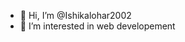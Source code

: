 - 👋 Hi, I’m @Ishikalohar2002
- 👀 I’m interested in web developement

<!---
Ishikalohar2002/Ishikalohar2002 is a ✨ special ✨ repository because its `README.md` (this file) appears on your GitHub profile.
You can click the Preview link to take a look at your changes.
--->
